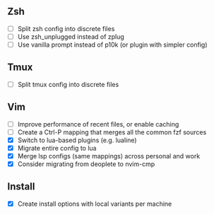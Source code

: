 ## Zsh

-   [ ] Split zsh config into discrete files
-   [ ] Use zsh_unplugged instead of zplug
-   [ ] Use vanilla prompt instead of p10k (or plugin with simpler config)

## Tmux

-   [ ] Split tmux config into discrete files

## Vim

-   [ ] Improve performance of recent files, or enable caching
-   [ ] Create a Ctrl-P mapping that merges all the common fzf sources
-   [x] Switch to lua-based plugins (e.g. lualine)
-   [x] Migrate entire config to lua
-   [x] Merge lsp configs (same mappings) across personal and work
-   [x] Consider migrating from deoplete to nvim-cmp

## Install

-   [x] Create install options with local variants per machine
